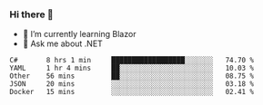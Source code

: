 ### Hi there 👋

- 🌱 I’m currently learning Blazor
- 💬 Ask me about .NET

<!--START_SECTION:waka-->
```text
C#       8 hrs 1 min     ██████████████████░░░░░░░   74.70 % 
YAML     1 hr 4 mins     ██░░░░░░░░░░░░░░░░░░░░░░░   10.03 % 
Other    56 mins         ██░░░░░░░░░░░░░░░░░░░░░░░   08.75 % 
JSON     20 mins         ░░░░░░░░░░░░░░░░░░░░░░░░░   03.18 % 
Docker   15 mins         ░░░░░░░░░░░░░░░░░░░░░░░░░   02.41 %
```
<!--END_SECTION:waka-->